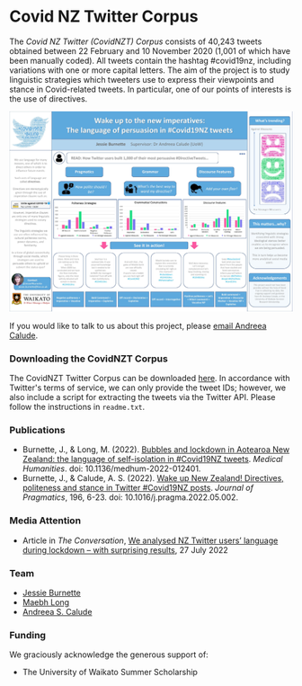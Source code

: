 # Covid NZ Twitter Corpus 
The *Covid NZ Twitter (CovidNZT) Corpus* consists of 40,243 tweets obtained between 22 February and 10 November 2020 (1,001 of which have been manually coded). All tweets contain the hashtag #covid19nz, including variations with one or more capital letters. The aim of the project is to study linguistic strategies which tweeters use to express their viewpoints and stance in Covid-related tweets. In particular, one of our points of interests is the use of directives.

<img src="../pics/covid_poster.jpg" alt="Covid19NZ Poster"/>

If you would like to talk to us about this project, please [email Andreea Calude](mailto:andreea@waikato.ac.nz).

### Downloading the CovidNZT Corpus
The CovidNZT Twitter Corpus can be downloaded <a href="../pics/covid_nzt.zip">here</a>. In accordance with Twitter's terms of service, we can only provide the tweet IDs; however, we also include a script for extracting the tweets via the Twitter API. Please follow the instructions in `readme.txt`.

### Publications
- Burnette, J., & Long, M. (2022). [Bubbles and lockdown in Aotearoa New Zealand: the language of self-isolation in #Covid19NZ tweets](https://mh.bmj.com/content/early/2022/07/27/medhum-2022-012401). *Medical Humanities*. doi: 10.1136/medhum-2022-012401.
- Burnette, J., & Calude, A. S. (2022). [Wake up New Zealand! Directives, politeness and stance in Twitter #Covid19NZ posts](https://www.sciencedirect.com/science/article/abs/pii/S0378216622001266). *Journal of Pragmatics*, 196, 6-23. doi: 10.1016/j.pragma.2022.05.002.

### Media Attention

- Article in *The Conversation*, [We analysed NZ Twitter users’ language during lockdown – with surprising results](https://theconversation.com/we-analysed-nz-twitter-users-language-during-lockdown-with-surprising-results-187520), 27 July 2022

### Team

- [Jessie Burnette](https://www.linkedin.com/in/jessie-burnette-9b243933?lipi=urn%3Ali%3Apage%3Ad_flagship3_profile_view_base_contact_details%3B5mMkT4FJT5qBJPmE8W8UzA%3D%3D)
- [Maebh Long](https://www.waikato.ac.nz/fass/about/staff/mlong)
- [Andreea S. Calude](https://www.calude.net/andreea/)

### Funding
We graciously acknowledge the generous support of:

- The University of Waikato Summer Scholarship
